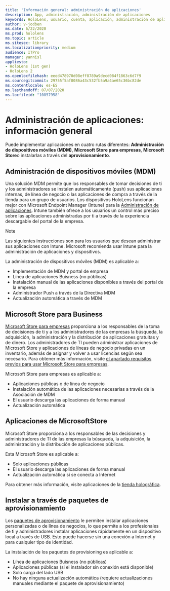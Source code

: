 ```yaml
---
title: 'Información general: administración de aplicaciones'
description: App, administración, administración de aplicaciones
keywords: HoloLens, usuario, cuenta, aplicación, administración de aplicaciones
author: v-jodben
ms.date: 6/22/2020
ms.prod: hololens
ms.topic: article
ms.sitesec: library
ms.localizationpriority: medium
audience: ITPro
manager: yannisl
appliesto:
- HoloLens (1st gen)
- HoloLens 2
ms.openlocfilehash: eeed478970d08eff8789a9decd084f1863c6d7f9
ms.sourcegitcommit: 29755f5af0086a43c532fb5a9a4ae65c36bc82de
ms.contentlocale: es-ES
ms.lasthandoff: 07/07/2020
ms.locfileid: "10857958"
---
```

# Administración de aplicaciones: información general

Puede implementar aplicaciones en cuatro rutas diferentes: **Administración de dispositivos móviles (MDM)**, **Microsoft Store para empresas**, **Microsoft Store**o instalarlas a través del **aprovisionamiento**. 

## Administración de dispositivos móviles (MDM)

Una solución MDM permite que los responsables de tomar decisiones de ti y los administradores se instalen automáticamente (push) sus aplicaciones internas, de línea de negocio o las aplicaciones de compra a través de la tienda para un grupo de usuarios. Los dispositivos HoloLens funcionan mejor con Microsoft Endpoint Manager (Intune) para la [Administración de aplicaciones](app-deploy-intune.md). Intune también ofrece a los usuarios un control más preciso sobre las aplicaciones administradas por ti a través de la experiencia descargable del portal de la empresa.

> [!NOTE] 
> Las siguientes instrucciones son para los usuarios que desean administrar sus aplicaciones con Intune. Microsoft recomienda usar Intune para la administración de aplicaciones y dispositivos.
    
La administración de dispositivos móviles (MDM) es aplicable a: 
* Implementación de MDM y portal de empresa 
* Línea de aplicaciones Buisness (no públicas)
* Instalación manual de las aplicaciones disponibles a través del portal de la empresa
* Administrador Push a través de la Directiva MDM
* Actualización automática a través de MDM

## Microsoft Store para Business

[Microsoft Store para empresas](app-deploy-store-business.md) proporciona a los responsables de la toma de decisiones de ti y a los administradores de las empresas la búsqueda, la adquisición, la administración y la distribución de aplicaciones gratuitas y de dinero. Los administradores de TI pueden administrar aplicaciones de Microsoft Store y aplicaciones de líneas de negocio privadas en un inventario, además de asignar y volver a usar licencias según sea necesario. Para obtener más información, visite [el apartado requisitos previos para usar Microsoft Store para empresas](https://docs.microsoft.com/microsoft-store/prerequisites-microsoft-store-for-business).
    
Microsoft Store para empresas es aplicable a: 
* Aplicaciones públicas o de línea de negocio
* Instalación automática de las aplicaciones necesarias a través de la Asociación de MDM
* El usuario descarga las aplicaciones de forma manual
* Actualización automática

## Aplicaciones de MicrosoftStore

Microsoft Store proporciona a los responsables de las decisiones y administradores de TI de las empresas la búsqueda, la adquisición, la administración y la distribución de aplicaciones públicas.
    
Esta Microsoft Store es aplicable a: 
* Solo aplicaciones públicas
* El usuario descarga las aplicaciones de forma manual
* Actualización automática si se conecta a Internet

Para obtener más información, visite aplicaciones de la [tienda holográfica](https://docs.microsoft.com/hololens/holographic-store-apps).

## Instalar a través de paquetes de aprovisionamiento

Los [paquetes de aprovisionamiento](app-deploy-provisioning-package.md) le permiten instalar aplicaciones personalizadas o de línea de negocios, lo que permite a los profesionales de ti y administradores instalar aplicaciones rápidamente en un dispositivo local a través de USB. Esto puede hacerse sin una conexión a Internet y para cualquier tipo de identidad.
    
La instalación de los paquetes de provisioning es aplicable a: 
* Línea de aplicaciones Buisness (no públicas)
* Aplicaciones públicas (si el instalador sin conexión está disponible)
* Solo carga del lado USB
* No hay ninguna actualización automática (requiere actualizaciones manuales mediante el paquete de aprovisionamiento)
